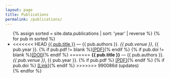 ```yaml
---
layout: page
title: Publications
permalink: /publications/
---
```


<ul>
{% assign sorted = site.data.publications | sort: 'year' | reverse %}
{% for pub in sorted %}
  <li>
<<<<<<< HEAD
    <a href="{{ pub.url | relative_url }}">{{ pub.title }}</a> — {{ pub.authors }}. <em>{{ pub.venue }}</em>, {{ pub.year }}.
    {% if pub.pdf != blank %}<a href="{{ pub.pdf | relative_url }}">[PDF]</a>{% endif %}
    {% if pub.doi != blank %}<a href="{{ pub.doi }}">[DOI]</a>{% endif %}
=======
    <strong>{{ pub.title }}</strong> — {{ pub.authors }}. <em>{{ pub.venue }}</em>, {{ pub.year }}.
    {% if pub.pdf %} <a href="{{ pub.pdf | relative_url }}">[PDF]</a>{% endif %}
    {% if pub.doi %} <a href="{{ pub.doi }}">[Link]</a>{% endif %}
>>>>>>> 990086d (updates)
  </li>
{% endfor %}
</ul>
